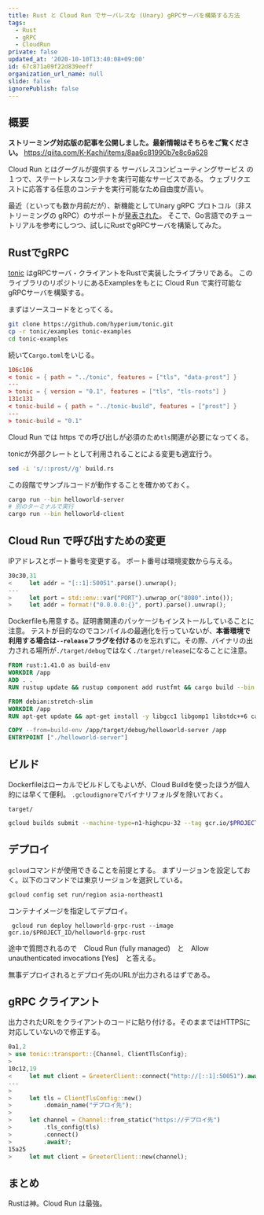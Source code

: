 ```yaml
---
title: Rust と Cloud Run でサーバレスな (Unary) gRPCサーバを構築する方法
tags:
  - Rust
  - gRPC
  - CloudRun
private: false
updated_at: '2020-10-10T13:40:08+09:00'
id: 67c871a09f22d839eeff
organization_url_name: null
slide: false
ignorePublish: false
---
```

## 概要

**ストリーミング対応版の記事を公開しました。最新情報はそちらをご覧ください。**
https://qiita.com/K-Kachi/items/8aa6c81990b7e8c6a628

Cloud Run とはグーグルが提供する サーバレスコンピューティングサービス の１つで、ステートレスなコンテナを実行可能なサービスである。
ウェブリクエストに応答する任意のコンテナを実行可能なため自由度が高い。

最近（といっても数か月前だが）、新機能としてUnary gRPC プロトコル（非ストリーミングの gRPC）のサポートが[発表された](https://cloud.google.com/blog/ja/products/serverless/a-developers-guide-to-new-features-in-cloud-run)。
そこで、Go言語でのチュートリアルを参考にしつつ、試しにRustでgRPCサーバを構築してみた。

## RustでgRPC

[tonic](https://github.com/hyperium/tonic) はgRPCサーバ・クライアントをRustで実装したライブラリである。
このライブラリのリポジトリにあるExamplesをもとに Cloud Run で実行可能なgRPCサーバを構築する。

まずはソースコードをとってくる。

```bash
git clone https://github.com/hyperium/tonic.git
cp -r tonic/examples tonic-examples
cd tonic-examples
```

続いて`Cargo.toml`をいじる。

```diff:Cargo.toml
106c106
< tonic = { path = "../tonic", features = ["tls", "data-prost"] }
---
> tonic = { version = "0.1", features = ["tls", "tls-roots"] }
131c131
< tonic-build = { path = "../tonic-build", features = ["prost"] }
---
> tonic-build = "0.1"
```
Cloud Run では https での呼び出しが必須のため`tls`関連が必要になってくる。

tonicが外部クレートとして利用されることによる変更も適宜行う。

```bash
sed -i 's/::prost//g' build.rs 
```

この段階でサンプルコードが動作することを確かめておく。

```bash
cargo run --bin helloworld-server
# 別のターミナルで実行
cargo run --bin helloworld-client
```

## Cloud Run で呼び出すための変更

IPアドレスとポート番号を変更する。
ポート番号は環境変数から与える。

```diff:src/helloworld/server.rs
30c30,31
<     let addr = "[::1]:50051".parse().unwrap();
---
>     let port = std::env::var("PORT").unwrap_or("8080".into());
>     let addr = format!("0.0.0.0:{}", port).parse().unwrap();
```

Dockerfileも用意する。証明書関連のパッケージもインストールしていることに注意。
テストが目的なのでコンパイルの最適化を行っていないが、**本番環境で利用する場合は`--release`フラグを付ける**のを忘れずに。その際、バイナリの出力される場所が`./target/debug`ではなく`./target/release`になることに注意。

```Dockerfile
FROM rust:1.41.0 as build-env
WORKDIR /app
ADD . .
RUN rustup update && rustup component add rustfmt && cargo build --bin helloworld-server

FROM debian:stretch-slim
WORKDIR /app
RUN apt-get update && apt-get install -y libgcc1 libgomp1 libstdc++6 ca-certificates &&  update-ca-certificates && rm -rf /var/lib/apt/lists/*

COPY --from=build-env /app/target/debug/helloworld-server /app
ENTRYPOINT ["./helloworld-server"]
```

## ビルド

Dockerfileはローカルでビルドしてもよいが、Cloud Buildを使ったほうが個人的には早くて便利。
`.gcloudignore`でバイナリフォルダを除いておく。

```text:.gcloudignore
target/
```

```bash
gcloud builds submit --machine-type=n1-highcpu-32 --tag gcr.io/$PROJECT_ID/helloworld-grpc-rust
```


## デプロイ

`gcloud`コマンドが使用できることを前提とする。
まずリージョンを設定しておく。以下のコマンドでは東京リージョンを選択している。

```bash
gcloud config set run/region asia-northeast1
```

コンテナイメージを指定してデプロイ。

```
 gcloud run deploy helloworld-grpc-rust --image  gcr.io/$PROJECT_ID/helloworld-grpc-rust
```

途中で質問されるので　Cloud Run (fully managed)　と　Allow unauthenticated invocations [Yes]　と答える。

無事デプロイされるとデプロイ先のURLが出力されるはずである。

## gRPC クライアント

出力されたURLをクライアントのコードに貼り付ける。そのままではHTTPSに対応していないので修正する。

```diff:src/helloworld/client.rs
0a1,2
> use tonic::transport::{Channel, ClientTlsConfig};
>
10c12,19
<     let mut client = GreeterClient::connect("http://[::1]:50051").await?;
---
>
>     let tls = ClientTlsConfig::new()
>         .domain_name("デプロイ先");
>
>     let channel = Channel::from_static("https://デプロイ先")
>         .tls_config(tls)
>         .connect()
>         .await?;
15a25
>     let mut client = GreeterClient::new(channel);
```

## まとめ

Rustは神。Cloud Run は最強。
